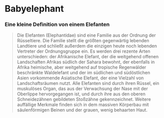 # Babyelephant

### Eine kleine Definition von einem Elefanten
> Die Elefanten (Elephantidae) sind eine Familie aus der Ordnung der Rüsseltiere. Die Familie stellt die größten gegenwärtig lebenden Landtiere und schließt außerdem die einzigen heute noch lebenden Vertreter der Ordnungsgruppe ein. Es werden drei rezente Arten unterschieden: der Afrikanische Elefant, der die weitgehend offenen Landschaften Afrikas südlich der Sahara bewohnt, der ebenfalls in Afrika heimische, aber weitgehend auf tropische Regenwälder beschränkte Waldelefant und der im südlichen und südöstlichen Asien vorkommende Asiatische Elefant, der eine Vielzahl von Landschaftsräumen nutzt. Alle Elefanten sind durch ihren Rüssel, ein muskulöses Organ, das aus der Verwachsung der Nase mit der Oberlippe hervorgegangen ist, und durch ihre aus den oberen Schneidezähnen gebildeten Stoßzähne gekennzeichnet. Weitere auffällige Merkmale finden sich in dem massiven Körperbau mit säulenförmigen Beinen und der grauen, wenig behaarten Haut.
